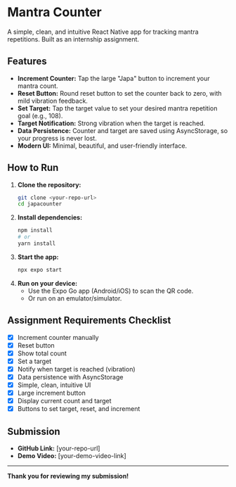 # Mantra Counter

A simple, clean, and intuitive React Native app for tracking mantra repetitions. Built as an internship assignment.

## Features

- **Increment Counter:** Tap the large "Japa" button to increment your mantra count.
- **Reset Button:** Round reset button to set the counter back to zero, with mild vibration feedback.
- **Set Target:** Tap the target value to set your desired mantra repetition goal (e.g., 108).
- **Target Notification:** Strong vibration when the target is reached.
- **Data Persistence:** Counter and target are saved using AsyncStorage, so your progress is never lost.
- **Modern UI:** Minimal, beautiful, and user-friendly interface.

## How to Run

1. **Clone the repository:**
   ```sh
   git clone <your-repo-url>
   cd japacounter
   ```
2. **Install dependencies:**
   ```sh
   npm install
   # or
   yarn install
   ```
3. **Start the app:**
   ```sh
   npx expo start
   ```
4. **Run on your device:**
   - Use the Expo Go app (Android/iOS) to scan the QR code.
   - Or run on an emulator/simulator.

## Assignment Requirements Checklist

- [x] Increment counter manually
- [x] Reset button
- [x] Show total count
- [x] Set a target
- [x] Notify when target is reached (vibration)
- [x] Data persistence with AsyncStorage
- [x] Simple, clean, intuitive UI
- [x] Large increment button
- [x] Display current count and target
- [x] Buttons to set target, reset, and increment

## Submission

- **GitHub Link:** [your-repo-url]
- **Demo Video:** [your-demo-video-link]

---

**Thank you for reviewing my submission!**
